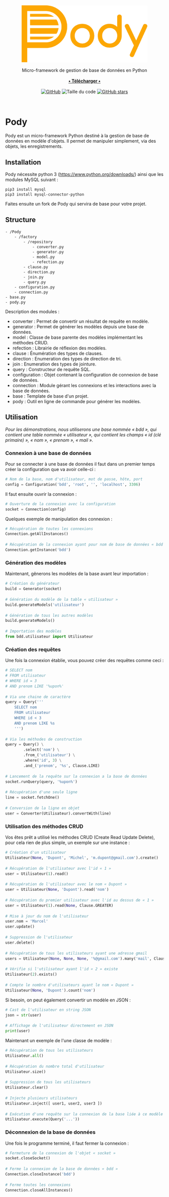 <br>
<p align="center">
    <img src="https://github.com/TheRake66/Pody/blob/main/assets/logo_full.png" alt="logo" width=400>
<p align="center">
Micro-framework de gestion de base de données en Python
<br>
<br>
<a href="https://github.com/TheRake66/Pody/archive/refs/heads/main.zip"><b>• Télécharger •</b></a>
<br>
<br>
<a href="https://github.com/TheRake66/Pody/blob/main/LICENSE"><img alt="GitHub" src="https://img.shields.io/github/license/TheRake66/Pody"></a>
<img alt="Taille du code" src="https://img.shields.io/github/languages/code-size/TheRake66/Pody">
<a href="https://github.com/TheRake66/Pody/stargazers"><img alt="GitHub stars" src="https://img.shields.io/github/stars/TheRake66/Pody"></a>
</p>
</p>
<br>



# Pody

Pody est un micro-framework Python destiné à la gestion de base de données en modèle d'objets.
Il permet de manipuler simplement, via des objets, les enregistrements.



## Installation

Pody nécessite python 3 (https://www.python.org/downloads/) ainsi que les modules MySQL suivant :

```
pip3 install mysql
pip3 install mysql-connector-python
```

Faites ensuite un fork de Pody qui servira de base pour votre projet.



## Structure

```
- /Pody
    - /factory
        - /repository
            - converter.py
            - generator.py
            - model.py
            - refection.py
        - clause.py
        - direction.py
        - join.py
        - query.py
    - configuration.py
    - connection.py
- base.py
- pody.py
```

Description des modules :

- converter : Permet de convertir un résultat de requête en modèle.
- generator : Permet de générer les modèles depuis une base de données.
- model : Classe de base parente des modèles implémentant les méthodes CRUD.
- refection : Librairie de réflexion des modèles.
- clause : Énumération des types de clauses.
- direction : Enumeration des types de direction de tri.
- join : Enumeration des types de jointure.
- query : Constructeur de requête SQL.
- configuration : Objet contenant la configuration de connexion de base de données.
- connection : Module gérant les connexions et les interactions avec la base de données.
- base : Template de base d'un projet.
- pody : Outil en ligne de commande pour générer les modèles.



## Utilisation

*Pour les démonstrations, nous utiliserons une base nommée « bdd », qui contient une table nommée « utilisateur », qui contient les champs « id (clé primaire) », « nom », « prenom », « mail ».*


### Connexion à une base de données

Pour se connecter à une base de données il faut dans un premier temps créer la configuration que va avoir celle-ci :

```py
# Nom de la base, nom d'utilisateur, mot de passe, hôte, port
config = Configuration('bdd', 'root', '', 'localhost', 3306)
```

Il faut ensuite ouvrir la connexion :

```py
# Ouverture de la connexion avec la configuration
socket = Connection(config)
```

Quelques exemple de manipulation des connexion :

```py
# Récupération de toutes les connexions
Connection.getAllInstances()

# Récupération de la connexion ayant pour nom de base de données « bdd »
Connection.getInstance('bdd')
```


### Génération des modèles

Maintenant, gênerons les modèles de la base avant leur importation :

```py
# Création du générateur
build = Generator(socket)

# Génération du modèle de la table « utilisateur »
build.generateModels('utilisateur')

# Génération de tous les autres modèles
build.generateModels()

# Importation des modèles
from bdd.utilisateur import Utilisateur
```


### Création des requêtes

Une fois la connexion établie, vous pouvez créer des requêtes comme ceci :

```py
# SELECT nom
# FROM utilisateur
# WHERE id = 3
# AND prenom LIKE '%upon%'

# Via une chaine de caractère
query = Query('''
    SELECT nom
    FROM utilisateur
    WHERE id < 3
    AND prenom LIKE %s
    ''')

# Via les méthodes de construction
query = Query() \
        .select('nom') \
        .from_('utilisateur') \
        .where('id', 3) \
        .and_('prenom', '%s', Clause.LIKE)

# Lancement de la requête sur la connexion a la base de données
socket.runQuery(query, '%upon%')

# Récupération d'une seule ligne
line = socket.fetchOne()

# Conversion de la ligne en objet
user = Converter(Utilisateur).convertWith(line)
```


### Utilisation des méthodes CRUD

Vos êtes prêt a utilisé les méthodes CRUD (Create Read Update Delete), pour cela rien de plus simple, un exemple sur une instance :

```py
# Création d'un utilisateur
Utilisateur(None, 'Dupont', 'Michel', 'm.dupont@gmail.com').create()

# Récupération de l'utilisateur avec l'id « 1 »
user = Utilisateur(1).read()

# Récupération de l'utilisateur avec le nom « Dupont »
user = Utilisateur(None, 'Dupont').read('nom')

# Récupération du premier utilisateur avec l'id au dessus de « 1 »
user = Utilisateur(1).read(None, Clause.GREATER)

# Mise à jour du nom de l'utilisateur
user.nom = 'Marcel'
user.update()

# Suppression de l'utilisateur
user.delete()

# Récupération de tous les utilisateurs ayant une adresse gmail
users = Utilisateur(None, None, None, '%@gmail.com').many('mail', Clause.LIKE)

# Vérifie si l'utilisateur ayant l'id « 2 » existe
Utilisateur(2).exists()

# Compte le nombre d'utilisateurs ayant le nom « Dupont »
Utilisateur(None, 'Dupont').count('nom')
```

Si besoin, on peut également convertir un modèle en JSON :
```py
# Cast de l'utilisateur en string JSON
json = str(user)

# Affichage de l'utilisateur directement en JSON
print(user)
```

Maintenant un exemple de l'une classe de modèle :

```py
# Récupération de tous les utilisateurs
Utilisateur.all()

# Récupération du nombre total d'utilisateur
Utilisateur.size()

# Suppression de tous les utilisateurs
Utilisateur.clear()

# Injecte plusieurs utilisateurs
Utilisateur.inject([ user1, user2, user3 ])

# Exécution d'une requête sur la connexion de la base liée à ce modèle
Utilisateur.execute(Query('...'))
```


### Déconnexion de la base de données

Une fois le programme terminé, il faut fermer la connexion :

```py
# Fermeture de la connexion de l'objet « socket »
socket.closeSocket()

# Ferme la connexion de la base de données « bdd »
Connection.closeInstance('bdd')

# Ferme toutes les connexions
Connection.closeAllInstances()
```
